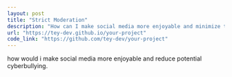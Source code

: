 ```yaml
---
layout: post
title: "Strict Moderation"
description: "How can I make social media more enjoyable and minimize the risk of cyberbullying?"
url: "https://tey-dev.github.io/your-project"
code_link: "https://github.com/tey-dev/your-project"
---
```


how would i make social media more enjoyable and reduce potential cyberbullying.
